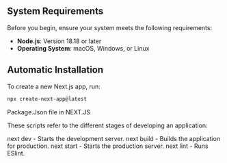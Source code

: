 ## System Requirements

Before you begin, ensure your system meets the following requirements:

- **Node.js**: Version 18.18 or later
- **Operating System**: macOS, Windows, or Linux

## Automatic Installation

To create a new Next.js app, run:

```bash
npx create-next-app@latest
```

Package.Json file in NEXT.JS

These scripts refer to the different stages of developing an application:

next dev - Starts the development server.
next build - Builds the application for production.
next start - Starts the production server.
next lint - Runs ESlint.